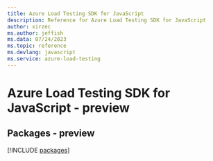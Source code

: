 ```yaml
---
title: Azure Load Testing SDK for JavaScript
description: Reference for Azure Load Testing SDK for JavaScript
author: xirzec
ms.author: jeffish
ms.data: 07/24/2023
ms.topic: reference
ms.devlang: javascript
ms.service: azure-load-testing
---
```

# Azure Load Testing SDK for JavaScript - preview
## Packages - preview
[!INCLUDE [packages](load-testing-index.md)]